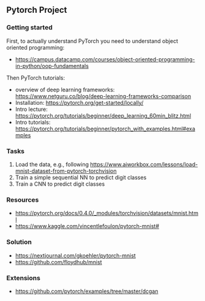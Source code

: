 ## Pytorch Project

### Getting started
First, to actually understand PyTorch you need to understand object oriented programming:
- https://campus.datacamp.com/courses/object-oriented-programming-in-python/oop-fundamentals

Then PyTorch tutorials:
- overview of deep learning frameworks: https://www.netguru.co/blog/deep-learning-frameworks-comparison
- Installation: https://pytorch.org/get-started/locally/
- Intro lecture: https://pytorch.org/tutorials/beginner/deep_learning_60min_blitz.html
- Intro tutorials: https://pytorch.org/tutorials/beginner/pytorch_with_examples.html#examples

### Tasks
1) Load the data, e.g., following https://www.aiworkbox.com/lessons/load-mnist-dataset-from-pytorch-torchvision
2) Train a simple sequential NN to predict digit classes
3) Train a CNN to predict digit classes

### Resources
- https://pytorch.org/docs/0.4.0/_modules/torchvision/datasets/mnist.html
- https://www.kaggle.com/vincentlefoulon/pytorch-mnist#

### Solution
- https://nextjournal.com/gkoehler/pytorch-mnist
- https://github.com/floydhub/mnist

### Extensions
- https://github.com/pytorch/examples/tree/master/dcgan
